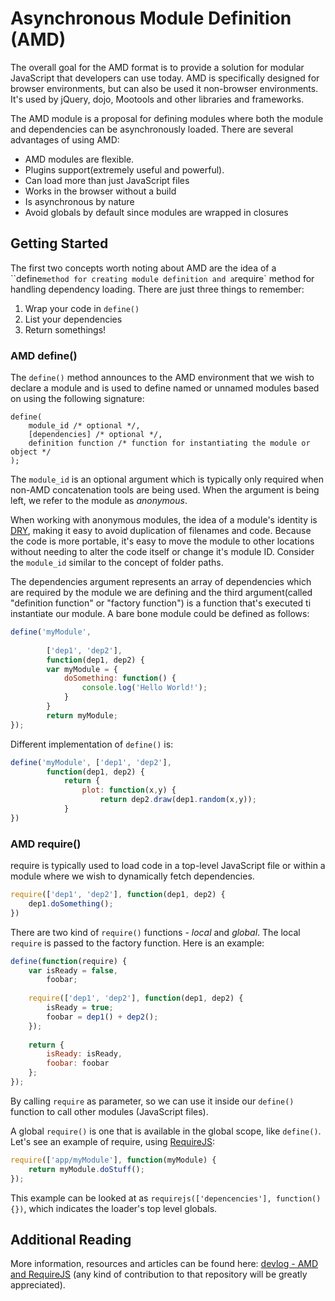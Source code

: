 # Asynchronous Module Definition (AMD)

The overall goal for the AMD format is to provide a solution for modular JavaScript that developers can use today. AMD is specifically designed for browser environments, but can also be used it non-browser environments. It's used by jQuery, dojo, Mootools and other libraries and frameworks.

The AMD module is a proposal for defining modules where both the module and dependencies can be asynchronously loaded. There are several advantages of using AMD:

- AMD modules are flexible.
- Plugins support(extremely useful and powerful).
- Can load more than just JavaScript files
- Works in the browser without a build
- Is asynchronous by nature
- Avoid globals by default since modules are wrapped in closures

## Getting Started

The first two concepts worth noting about AMD are the idea of a ``define` method for creating module definition and a `require` method for handling dependency loading. There are just three things to remember:

1. Wrap your code in `define()`
2. List your dependencies 
3. Return somethings!

### AMD define()
The `define()` method announces to the AMD environment that we wish to declare a module and is used to define named or unnamed modules based on using the following signature:

```
define(
    module_id /* optional */,
    [dependencies] /* optional */,
    definition function /* function for instantiating the module or object */
);
```

The `module_id` is an optional argument which is typically only required when non-AMD concatenation tools are being used. When the argument is being left, we refer to the module as *anonymous*.

When working with anonymous modules, the idea of a module's identity is [DRY](https://www.wikiwand.com/en/Don't_repeat_yourself), making it easy to avoid duplication of filenames and code. Because the code is more portable, it's easy to move the module to other locations without needing to alter the code itself or change it's module ID. Consider the `module_id` similar to the concept of folder paths.

The dependencies argument represents an array of dependencies which are required by the module we are defining and the third argument(called "definition function" or "factory function") is a function that's executed ti instantiate our module. A bare bone module could be defined as follows:

```js
define('myModule',
        
        ['dep1', 'dep2'],
        function(dep1, dep2) {
        var myModule = {
            doSomething: function() {
                console.log('Hello World!');
            }
        }
        return myModule;
});
```

Different implementation of `define()` is:

```js
define('myModule', ['dep1', 'dep2'], 
        function(dep1, dep2) {
            return {
                plot: function(x,y) {
                    return dep2.draw(dep1.random(x,y));
            }
})
```
### AMD require()

require is typically used to load code in a top-level JavaScript file or within a module where we wish to dynamically fetch dependencies.

```js
require(['dep1', 'dep2'], function(dep1, dep2) {
    dep1.doSomething();
})
```
There are two kind of `require()` functions - *local* and *global*. The local `require` is passed to the factory function. Here is an example:

```js
define(function(require) {
    var isReady = false, 
        foobar;
    
    require(['dep1', 'dep2'], function(dep1, dep2) {
        isReady = true;
        foobar = dep1() + dep2();
    });
    
    return {
        isReady: isReady,
        foobar: foobar
    };
});
```

By calling `require` as parameter, so we can use it inside our `define()` function to call other modules (JavaScript files).

A global `require()` is one that is available in the global scope, like `define()`. Let's see an example of require, using [RequireJS](http://requirejs.org):

```js
require(['app/myModule'], function(myModule) {
    return myModule.doStuff();
});
```

This example can be looked at as `requirejs(['depencencies'], function(){})`, which indicates the loader's top level globals.

## Additional Reading

More information, resources and articles can be found here: [devlog - AMD and RequireJS](https://github.com/KleoPetroff/dev-log/blob/master/source/amd-requirejs.md) (any kind of contribution to that repository will be greatly appreciated).